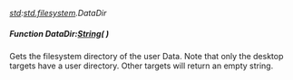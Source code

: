 _[std](../../modules/std/std-module.md):[std.filesystem](../../modules/std/std-filesystem.md).DataDir_
##### Function DataDir:[String](../../modules/wonkey/wonkey-types-string.md)(  )
Gets the filesystem directory of the user Data.
Note that only the desktop targets have a user directory. Other targets will return an empty string.
